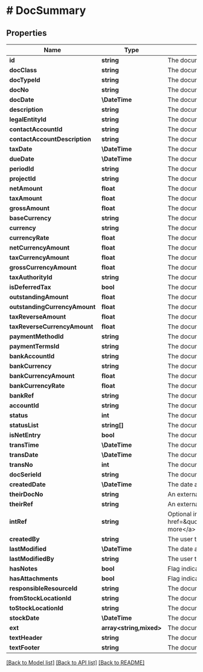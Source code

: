 # # DocSummary

## Properties

Name | Type | Description | Notes
------------ | ------------- | ------------- | -------------
**id** | **string** | The document id | [optional]
**docClass** | **string** | The document class | [optional]
**docTypeId** | **string** | The document type id | [optional]
**docNo** | **string** | The document number | [optional]
**docDate** | **\DateTime** | The document date | [optional]
**description** | **string** | The document description | [optional]
**legalEntityId** | **string** | The document legal entity id | [optional]
**contactAccountId** | **string** | The document contact account id | [optional]
**contactAccountDescription** | **string** | The document contact account description | [optional]
**taxDate** | **\DateTime** | The document tax date | [optional]
**dueDate** | **\DateTime** | The document due date | [optional]
**periodId** | **string** | The document period id | [optional]
**projectId** | **string** | The document project id | [optional]
**netAmount** | **float** | The document net amount | [optional]
**taxAmount** | **float** | The document tax amouunt | [optional]
**grossAmount** | **float** | The document gross amount | [optional]
**baseCurrency** | **string** | The document base currency | [optional]
**currency** | **string** | The document currency | [optional]
**currencyRate** | **float** | The document currency rate | [optional]
**netCurrencyAmount** | **float** | The document currency amount | [optional]
**taxCurrencyAmount** | **float** | The document tax currency amount | [optional]
**grossCurrencyAmount** | **float** | The document gross currency amount | [optional]
**taxAuthorityId** | **string** | The document tax authority id | [optional]
**isDeferredTax** | **bool** | The document is deferred tax flag | [optional]
**outstandingAmount** | **float** | The document outstanding amount | [optional]
**outstandingCurrencyAmount** | **float** | The document outstanding currency amount | [optional]
**taxReverseAmount** | **float** | The document tax reverse amount | [optional]
**taxReverseCurrencyAmount** | **float** | The document tax reverse currency amount | [optional]
**paymentMethodId** | **string** | The document payment method id | [optional]
**paymentTermsId** | **string** | The document payment terms id | [optional]
**bankAccountId** | **string** | The document bank account id | [optional]
**bankCurrency** | **string** | The document bank currency | [optional]
**bankCurrencyAmount** | **float** | The document bank currency amount | [optional]
**bankCurrencyRate** | **float** | The document bank currency rate | [optional]
**bankRef** | **string** | The document bank reference | [optional]
**accountId** | **string** | The document account id | [optional]
**status** | **int** | The document status | [optional]
**statusList** | **string[]** | The document status list | [optional]
**isNetEntry** | **bool** | The document is net entry flag | [optional]
**transTime** | **\DateTime** | The document transaction time | [optional]
**transDate** | **\DateTime** | The document transaction date | [optional]
**transNo** | **int** | The document transaction number | [optional]
**docSerieId** | **string** | The document series id | [optional]
**createdDate** | **\DateTime** | The date and time this item has been created | [optional]
**theirDocNo** | **string** | An external document number | [optional]
**theirRef** | **string** | An external reference code | [optional]
**intRef** | **string** | Optional interface reference. If provided, it must be unique. &lt;a href&#x3D;\&quot;https://docs.iplicit.com/dev/guide/identifiers/index.html\&quot;&gt;Learn more&lt;/a&gt; | [optional]
**createdBy** | **string** | The user that created this item. See &#x60;UserAccount&#x60; catalog. | [optional]
**lastModified** | **\DateTime** | The date and time this item has been last modified | [optional]
**lastModifiedBy** | **string** | The user that last modified this item. See &#x60;UserAccount&#x60; catalog. | [optional]
**hasNotes** | **bool** | Flag indicating whether there are any notes attached | [optional]
**hasAttachments** | **bool** | Flag indicating whether there are any documents attached | [optional]
**responsibleResourceId** | **string** | The document responsible resource id | [optional]
**fromStockLocationId** | **string** | The document from stock location id | [optional]
**toStockLocationId** | **string** | The document to stock location id | [optional]
**stockDate** | **\DateTime** | The document stock date | [optional]
**ext** | **array<string,mixed>** | The document custom fields | [optional]
**textHeader** | **string** | The document text header | [optional]
**textFooter** | **string** | The document text footer | [optional]

[[Back to Model list]](../../README.md#models) [[Back to API list]](../../README.md#endpoints) [[Back to README]](../../README.md)
